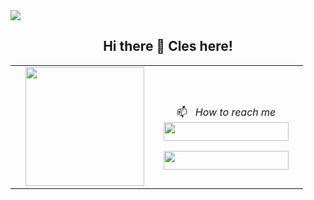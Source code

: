 <img src="https://pbs.twimg.com/profile_banners/41742474/1490016588/1500x500">



<h2 style="text-align: center;"> Hi there 👋 Cles here!</h2>

<table boder="0" style="border: 0">
<tr  style="text-align: center; border: 0">
<td  style="text-align: center; border: 0">
      
</td  style="text-align: center; border: 0">
<td>

<img width="auto" height="190px" src="https://files.readme.io/8c11911-senior-front-end-developer-openings-1.gif">

</td>

<td width="230px" style="text-align: center;">
</br>

📫  &nbsp; *How to reach me*
</br>
<a href="https://www.linkedin.com/in/cloliveira1/">
<img height="30" width="200" src="#">
</a>

<a href="mailto:clesley.oliveira@gmail.com">
<img height="30" width="200" src="#">
</a>

</td>

</tr>
</table>
